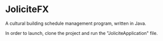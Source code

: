 # JoliciteFX

A cultural building schedule management program, written in Java.

In order to launch, clone the project and run the "JoliciteApplication" file.
